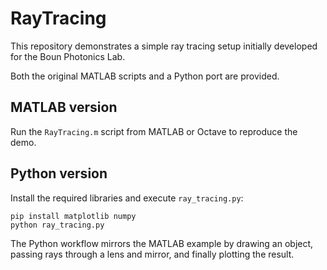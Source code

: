 # RayTracing

This repository demonstrates a simple ray tracing setup initially developed for the Boun Photonics Lab.

Both the original MATLAB scripts and a Python port are provided.

## MATLAB version

Run the `RayTracing.m` script from MATLAB or Octave to reproduce the demo.

## Python version

Install the required libraries and execute `ray_tracing.py`:

```
pip install matplotlib numpy
python ray_tracing.py
```

The Python workflow mirrors the MATLAB example by drawing an object, passing rays through a lens and mirror, and finally plotting the result.

